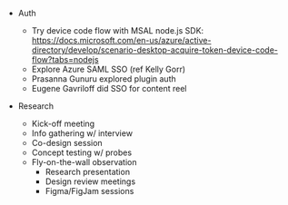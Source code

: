 - Auth

  - Try device code flow with MSAL node.js SDK: https://docs.microsoft.com/en-us/azure/active-directory/develop/scenario-desktop-acquire-token-device-code-flow?tabs=nodejs
  - Explore Azure SAML SSO (ref Kelly Gorr)
  - Prasanna Gunuru explored plugin auth
  - Eugene Gavriloff did SSO for content reel

- Research
  - Kick-off meeting
  - Info gathering w/ interview
  - Co-design session
  - Concept testing w/ probes
  - Fly-on-the-wall observation
    - Research presentation
    - Design review meetings
    - Figma/FigJam sessions
